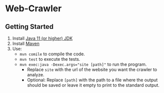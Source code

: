 # Web-Crawler

## Getting Started

1. Install [Java 11 (or higher) JDK](https://www.oracle.com/java/technologies/javase-downloads.html)
2. Install [Maven](https://maven.apache.org/download.cgi)
3. Use:
   * ```mvn comile``` to compile the code.
   * ```mvn test``` to execute the tests.
   * ```mvn exec:java -Dexec.args="site [path]"``` to run the program. 
      * Replace ```site``` with the url of the website you want the crawler to analyze. 
      * Optional: Replace ```[path]``` with the path to a file where the output should be saved or leave it empty to print to the standard output.

